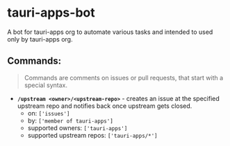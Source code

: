 # tauri-apps-bot
A bot for tauri-apps org to automate various tasks and intended to used only by tauri-apps org.

## Commands:
> Commands are comments on issues or pull requests, that start with a special syntax.
- **`/upstream <owner>/<upstream-repo>`** - creates an issue at the specified upstream repo and notifies back once upstream gets closed.
  - on: `['issues']`
  - by: `['member of tauri-apps']`
  - supported owners: `['tauri-apps']`
  - supported upstream repos: `['tauri-apps/*']`
